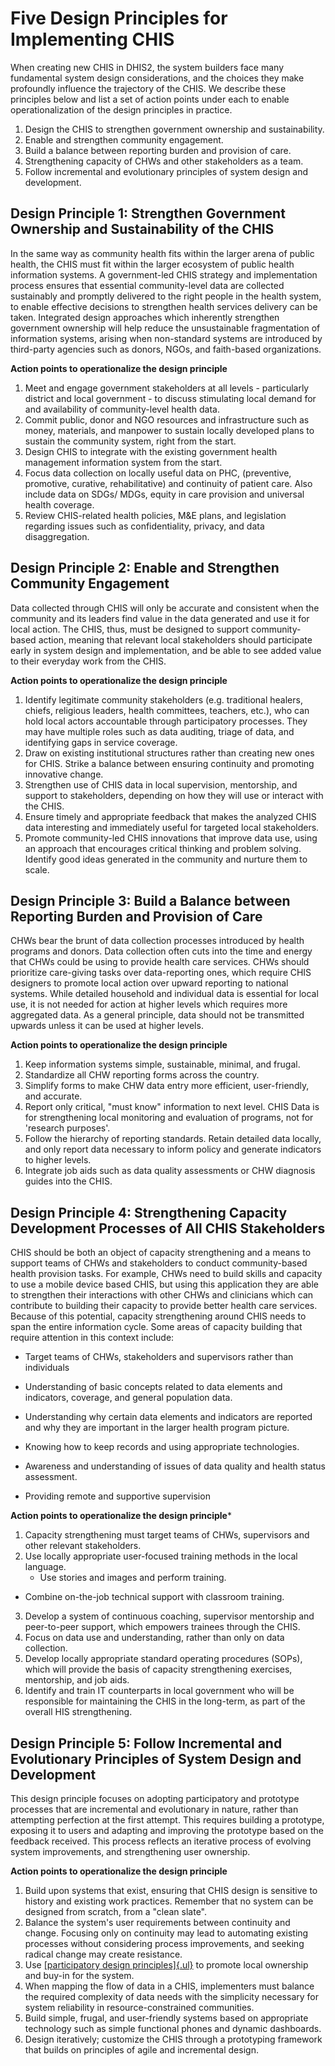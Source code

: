 # Five Design Principles for Implementing CHIS

When creating new CHIS in DHIS2, the system builders face many fundamental system design considerations, and the choices they make profoundly influence the trajectory of the CHIS. We describe these principles below and list a set of action points under each to enable operationalization of the design principles in practice.

1. Design the CHIS to strengthen government ownership and sustainability.
2. Enable and strengthen community engagement.
3. Build a balance between reporting burden and provision of care.
4. Strengthening capacity of CHWs and other stakeholders as a team.
5. Follow incremental and evolutionary principles of system design and development.

## Design Principle 1: Strengthen Government Ownership and Sustainability of the CHIS

In the same way as community health fits within the larger arena of public health, the CHIS must fit within the larger ecosystem of public health information systems. A government-led CHIS strategy and implementation process ensures that essential community-level data are collected sustainably and promptly delivered to the right people in the health system, to enable effective decisions to strengthen health services delivery can be taken. Integrated design approaches which inherently strengthen government ownership will help reduce the unsustainable fragmentation of information systems, arising when non-standard systems are introduced by third-party agencies such as donors, NGOs, and faith-based organizations.


**Action points to operationalize the design principle**

1. Meet and engage government stakeholders at all levels - particularly district and local government - to discuss stimulating local demand for and availability of community-level health data.
2. Commit public, donor and NGO resources and infrastructure such as money, materials, and manpower to sustain locally developed plans to sustain the community system, right from the start.
3. Design CHIS to integrate with the existing government health management information system from the start.
4. Focus data collection on locally useful data on PHC, (preventive, promotive, curative, rehabilitative) and continuity of patient care. Also include data on SDGs/ MDGs, equity in care provision and universal health coverage.
5. Review CHIS-related health policies, M&E plans, and legislation regarding issues such as confidentiality, privacy, and data disaggregation.   


## Design Principle 2: Enable and Strengthen Community Engagement

Data collected through CHIS will only be accurate and consistent when the community and its leaders find value in the data generated and use it for local action. The CHIS, thus, must be designed to support community-based action, meaning that relevant local stakeholders should participate early in system design and implementation, and be able to see added value to their everyday work from the CHIS.

**Action points to operationalize the design principle**   

1. Identify legitimate community stakeholders (e.g. traditional healers, chiefs, religious leaders, health committees, teachers, etc.), who can hold local actors accountable through participatory processes. They may have multiple roles such as data auditing, triage of data, and identifying gaps in service coverage.
2. Draw on existing institutional structures rather than creating new ones for CHIS. Strike a balance between ensuring continuity and promoting innovative change.
3. Strengthen use of CHIS data in local supervision, mentorship, and support to stakeholders, depending on how they will use or interact with the CHIS.
4. Ensure timely and appropriate feedback that makes the analyzed CHIS data interesting and immediately useful for targeted local stakeholders.
5. Promote community-led CHIS innovations that improve data use, using an approach that encourages critical thinking and problem solving. Identify good ideas generated in the community and nurture them to scale.    


## Design Principle 3: Build a Balance between Reporting Burden and Provision of Care

CHWs bear the brunt of data collection processes introduced by health programs and donors. Data collection often cuts into the time and energy that CHWs could be using to provide health care services. CHWs should prioritize care-giving tasks over data-reporting ones, which require CHIS designers to promote local action over upward reporting to national systems. While detailed household and individual data is essential for local use, it is not needed for action at higher levels which requires more aggregated data. As a general principle, data should not be transmitted upwards unless it can be used at higher levels.

**Action points to operationalize the design principle** 
    
1. Keep information systems simple, sustainable, minimal, and frugal.
2. Standardize all CHW reporting forms across the country.
3. Simplify forms to make CHW data entry more efficient, user-friendly, and accurate.
4. Report only critical, "must know" information to next level. CHIS Data is for strengthening local monitoring and evaluation of programs, not for 'research purposes'.
5. Follow the hierarchy of reporting standards. Retain detailed data locally, and only report data necessary to inform policy and generate indicators to higher levels.
6. Integrate job aids such as data quality assessments or CHW diagnosis guides into the CHIS.


## Design Principle 4: Strengthening Capacity Development Processes of All CHIS Stakeholders

CHIS should be both an object of capacity strengthening and a means to support teams of CHWs and stakeholders to conduct community-based health provision tasks. For example, CHWs need to build skills and capacity to use a mobile device based CHIS, but using this application they are able to strengthen their interactions with other CHWs and clinicians which can contribute to building their capacity to provide better health care services. Because of this potential, capacity strengthening around CHIS needs to span the entire information cycle. Some areas of capacity building that require attention in this context include:

- Target teams of CHWs, stakeholders and supervisors rather than individuals

- Understanding of basic concepts related to data elements and indicators, coverage, and general population data.

- Understanding why certain data elements and indicators are reported and why they are important in the larger health program picture.

- Knowing how to keep records and using appropriate technologies.

- Awareness and understanding of issues of data quality and health status assessment.

- Providing remote and supportive supervision


**Action points to operationalize the design principle*** 

1. Capacity strengthening must target teams of CHWs, supervisors and other relevant stakeholders.
2. Use locally appropriate user-focused training methods in the local language.
	- Use stories and images and perform training. 
 - Combine on-the-job technical support with classroom training.
3. Develop a system of continuous coaching, supervisor mentorship and peer-to-peer support, which empowers trainees through the CHIS.
4. Focus on data use and understanding, rather than only on data collection.
5. Develop locally appropriate standard operating procedures (SOPs), which will provide the basis of capacity strengthening exercises, mentorship, and job aids.
6. Identify and train IT counterparts in local government who will be responsible for maintaining the CHIS in the long-term, as part of the overall HIS strengthening. 


## Design Principle 5: Follow Incremental and Evolutionary Principles of System Design and Development

This design principle focuses on adopting participatory and prototype processes that are incremental and evolutionary in nature, rather than attempting perfection at the first attempt. This requires building a prototype, exposing it to users and adapting and improving the prototype based on the feedback received. This process reflects an iterative process of evolving system improvements, and strengthening user ownership.

**Action points to operationalize the design principle**

1. Build upon systems that exist, ensuring that CHIS design is sensitive to history and existing work practices. Remember that no system can be designed from scratch, from a "clean slate".
2. Balance the system's user requirements between continuity and change. Focusing only on continuity may lead to automating existing processes without considering process improvements, and seeking radical change may create resistance. 
3. Use [[participatory design principles]{.ul}](http://dl.acm.org/citation.cfm?id=2803993) to promote local ownership and buy-in for the system.
4. When mapping the flow of data in a CHIS, implementers must balance the required complexity of data needs with the simplicity necessary for system reliability in resource-constrained communities.
5. Build simple, frugal, and user-friendly systems based on appropriate technology such as simple functional phones and dynamic dashboards.
6. Design iteratively; customize the CHIS through a prototyping framework that builds on principles of agile and incremental design.    
